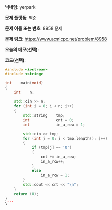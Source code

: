 **닉네임**: yerpark

**문제 플랫폼**: 백준

**문제 이름 또는 번호**: 8958 문제

**문제 링크**: https://www.acmicpc.net/problem/8958

**오늘의 메모(선택)**: 

**코드(선택)**:

```c++
#include <iostream>
#include <string>

int    main(void)
{
    int    n;
    
    std::cin >> n;
    for (int i = 0; i < n; i++)
    {
        std::string    tmp;
        int            cnt = 0;
        int            in_a_row = 1;
        
        std::cin >> tmp;
        for (int j = 0; j < tmp.length(); j++)
        {
            if (tmp[j] == 'O')
            {
                cnt += in_a_row;
                in_a_row++;
            }
            else
                in_a_row = 1;
        }
        std::cout << cnt << "\n";
    }
    return (0);
}
\```

